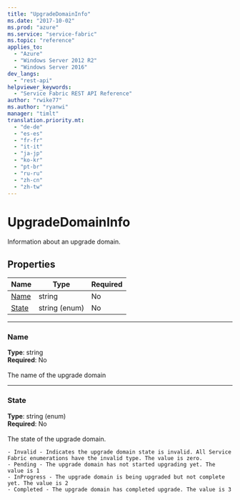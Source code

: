 ```yaml
---
title: "UpgradeDomainInfo"
ms.date: "2017-10-02"
ms.prod: "azure"
ms.service: "service-fabric"
ms.topic: "reference"
applies_to: 
  - "Azure"
  - "Windows Server 2012 R2"
  - "Windows Server 2016"
dev_langs: 
  - "rest-api"
helpviewer_keywords: 
  - "Service Fabric REST API Reference"
author: "rwike77"
ms.author: "ryanwi"
manager: "timlt"
translation.priority.mt: 
  - "de-de"
  - "es-es"
  - "fr-fr"
  - "it-it"
  - "ja-jp"
  - "ko-kr"
  - "pt-br"
  - "ru-ru"
  - "zh-cn"
  - "zh-tw"
---
```

# UpgradeDomainInfo

Information about an upgrade domain.

## Properties
| Name | Type | Required |
| --- | --- | --- |
| [Name](#name) | string | No |
| [State](#state) | string (enum) | No |

____
### Name
__Type__: string <br/>
__Required__: No<br/>
<br/>
The name of the upgrade domain

____
### State
__Type__: string (enum) <br/>
__Required__: No<br/>
<br/>
The state of the upgrade domain.

    - Invalid - Indicates the upgrade domain state is invalid. All Service Fabric enumerations have the invalid type. The value is zero.
    - Pending - The upgrade domain has not started upgrading yet. The value is 1
    - InProgress - The upgrade domain is being upgraded but not complete yet. The value is 2
    - Completed - The upgrade domain has completed upgrade. The value is 3

